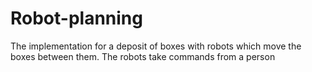 # Robot-planning
The implementation for a deposit of boxes with robots which move the boxes between them. The robots take commands from a person
